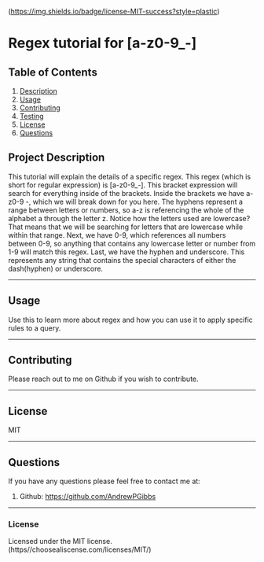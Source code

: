 
 (https://img.shields.io/badge/license-MIT-success?style=plastic)
  # Regex tutorial for [a-z0-9_-]

  ## Table of Contents
  1. [Description](#description)
  2. [Usage](#usage)
  3. [Contributing](#contributing)
  4. [Testing](#testing)
  5. [License](#license)
  6. [Questions](#questions)

  ## Project Description
  This tutorial will explain the details of a specific regex. This regex (which is short for regular expression) is [a-z0-9_-]. This bracket expression will search for everything inside of the brackets. Inside the brackets we have a-z0-9 -, which we will break down for you here. The hyphens represent a range between letters or numbers, so a-z is referencing the whole of the alphabet a through the letter z. Notice how the letters used are lowercase? That means that we will be searching for letters that are lowercase while within that range. Next, we have 0-9, which references all numbers between 0-9, so anything that contains any lowercase letter or number from 1-9 will match this regex. Last, we have the hyphen and underscore. This represents any string that contains the special characters of either the dash(hyphen) or underscore.


  ---------------------------------------------
  ## Usage

  Use this to learn more about regex and how you can use it to apply specific rules to a query.

  ---------------------------------------------
  ## Contributing

  Please reach out to me on Github if you wish to contribute.

  ---------------------------------------------

  ## License

  MIT

  ---------------------------------------------

  ## Questions

  If you have any questions please feel free to contact me at:
  1) Github: https://github.com/AndrewPGibbs

  ---------------------------------------------

  ### License

  Licensed under the MIT license. (https//choosealiscense.com/licenses/MIT/)
